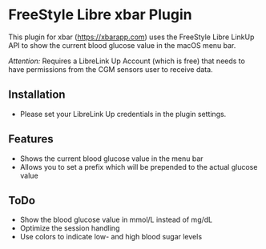 # FreeStyle Libre xbar Plugin

This plugin for xbar (https://xbarapp.com) uses the FreeStyle Libre LinkUp API to show the current blood glucose value in the macOS menu bar.

*Attention:* Requires a  LibreLink Up Account (which is free) that needs to have permissions from the CGM sensors user to receive data.

## Installation
- Please set your LibreLink Up credentials in the plugin settings.

## Features

- Shows the current blood glucose value in the menu bar
- Allows you to set a prefix which will be prepended to the actual glucose value

## ToDo
- Show the blood glucose value in mmol/L instead of mg/dL
- Optimize the session handling
- Use colors to indicate low- and high blood sugar levels
